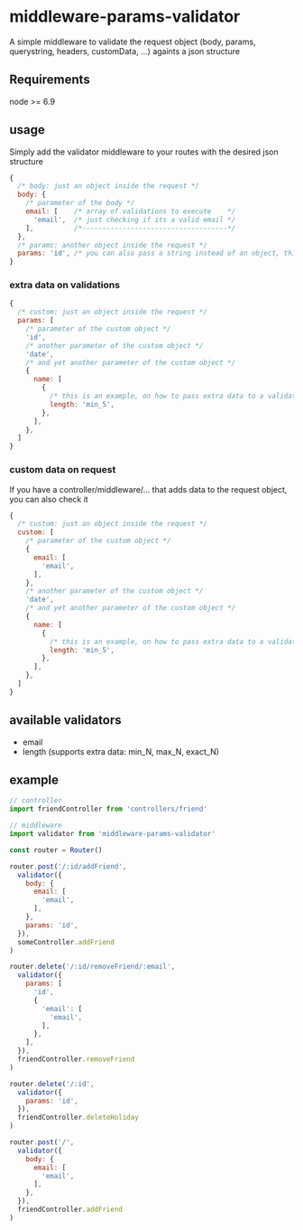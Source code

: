 # middleware-params-validator

A simple middleware to validate the request object (body, params, querystring, headers, customData, ...) againts a json structure

## Requirements

node >= 6.9

## usage

Simply add the validator middleware to your routes with the desired json structure

```js
{
  /* body: just an object inside the request */
  body: {
    /* parameter of the body */
    email: [    /* array of validations to execute    */
      'email',  /* just checking if its a valid email */
    ],          /*------------------------------------*/
  },
  /* params: another object inside the request */
  params: 'id', /* you can also pass a string instead of an object, this means that it will only check if the parameter exists */
}
```

### extra data on validations

```js
{
  /* custom: just an object inside the request */
  params: [
    /* parameter of the custom object */
    'id',
    /* another parameter of the custom object */
    'date',
    /* and yet another parameter of the custom object */
    {
      name: [
        {
          /* this is an example, on how to pass extra data to a validator */
          length: 'min_5',
        },
      ],
    },
  ]
}
```

### custom data on request

If you have a controller/middleware/... that adds data to the request object, you can also check it

```js
{
  /* custom: just an object inside the request */
  custom: [
    /* parameter of the custom object */
    {
      email: [
        'email',
      ],
    },
    /* another parameter of the custom object */
    'date',
    /* and yet another parameter of the custom object */
    {
      name: [
        {
          /* this is an example, on how to pass extra data to a validator */
          length: 'min_5',
        },
      ],
    },
  ]
}
```

## available validators

- email
- length (supports extra data: min_N, max_N, exact_N)

## example

```js
// controller
import friendController from 'controllers/friend'

// middleware
import validator from 'middleware-params-validator'

const router = Router()

router.post('/:id/addFriend',
  validator({
    body: {
      email: [
        'email',
      ],
    },
    params: 'id',
  }),
  someController.addFriend
)

router.delete('/:id/removeFriend/:email',
  validator({
    params: [
      'id',
      {
        'email': [
          'email',
        ],
      },
    ],
  }),
  friendController.removeFriend
)

router.delete('/:id',
  validator({
    params: 'id',
  }),
  friendController.deleteHoliday
)

router.post('/',
  validator({
    body: {
      email: [
        'email',
      ],
    },
  }),
  friendController.addFriend
)

```
